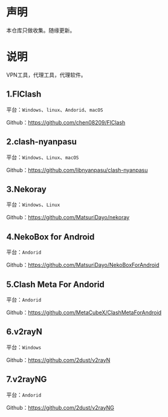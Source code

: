 # 声明

本仓库只做收集。随缘更新。

# 说明

VPN工具，代理工具，代理软件。

## 1.FlClash

平台：`Windows`、`linux`、`Andorid`、`macOS`

Github：https://github.com/chen08209/FlClash

## 2.clash-nyanpasu

平台：`Windows`、`Linux`、`macOS`

Github：https://github.com/libnyanpasu/clash-nyanpasu

## 3.Nekoray

平台：`Windows`、`Linux`

Github：https://github.com/MatsuriDayo/nekoray

## 4.NekoBox for Android

平台：`Andorid`

Github：https://github.com/MatsuriDayo/NekoBoxForAndroid

## 5.Clash Meta For Andorid

平台：`Andorid`

Github：https://github.com/MetaCubeX/ClashMetaForAndroid

## 6.v2rayN

平台：`Windows`

Github：https://github.com/2dust/v2rayN

## 7.v2rayNG

平台：`Andorid`

Github：https://github.com/2dust/v2rayNG
